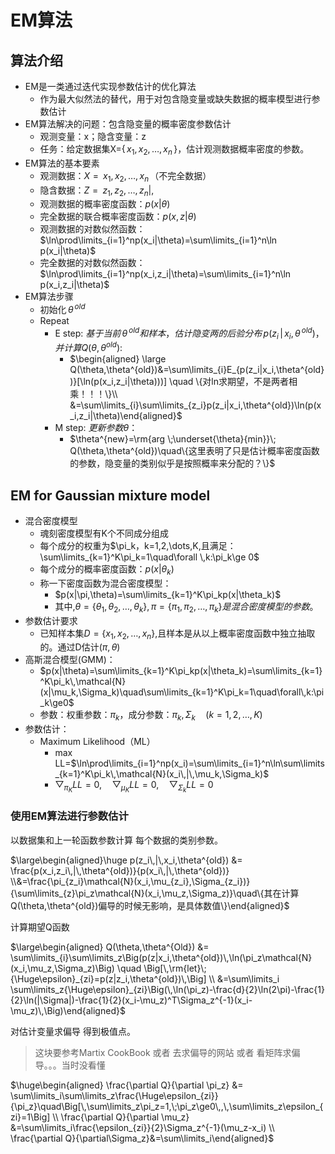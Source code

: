 # EM算法

## 算法介绍
- EM是一类通过迭代实现参数估计的优化算法
	- 作为最大似然法的替代，用于对包含隐变量或缺失数据的概率模型进行参数估计
- EM算法解决的问题：包含隐变量的概率密度参数估计
	- 观测变量：x；隐含变量：z
	- 任务：给定数据集X={$\,x_1,x_2,\dots,x_n\,$}，估计观测数据概率密度的参数。
- EM算法的基本要素
	- 观测数据：$X={\,x_1,x_2,\dots,x_n\,}$（不完全数据）
	- 隐含数据：$Z={\,z_1,z_2,\dots,z_n|,}$
	- 观测数据的概率密度函数：$p(x|\theta)$
	- 完全数据的联合概率密度函数：$p(x,z|\theta)$
	- 观测数据的对数似然函数：$\ln\prod\limits_{i=1}^np(x_i|\theta)=\sum\limits_{i=1}^n\ln p(x_i|\theta)$
	- 完全数据的对数似然函数：$\ln\prod\limits_{i=1}^np(x_i,z_i|\theta)=\sum\limits_{i=1}^n\ln p(x_i,z_i|\theta)$
- EM算法步骤
	- 初始化$\,\theta^{\,old}$
	- Repeat
		- E step: $基于当前\,\theta^{\,old}和样本，估计隐变两的后验分布\,p(z_i\,|\,x_i,\theta^{\,old})，并计算Q(\theta,\theta^{old}):$
			- $\begin{aligned} \large Q(\theta,\theta^{old})&=\sum\limits_{i}E_{p(z_i|x_i,\theta^{old})}[\ln(p(x_i,z_i|\theta)))] \quad \{对ln求期望，不是两者相乘！！！\}\\ &=\sum\limits_{i}\sum\limits_{z_i}p(z_i|x_i,\theta^{old})\ln(p(x_i,z_i|\theta)\end{aligned}$
		- M step: $更新参数\theta$：
			- $\theta^{new}=\rm{arg \;\underset{\theta}{min}}\; Q(\theta,\theta^{old})\quad\{这里表明了只是估计概率密度函数的参数，隐变量的类别似乎是按照概率来分配的？\}$
## EM for Gaussian mixture model
- 混合密度模型
	- 魂刻密度模型有K个不同成分组成
	- 每个成分的权重为$\pi_k，k=1,2,\dots,K,且满足：\sum\limits_{k=1}^K\pi_k=1\quad\forall \,k:\pi_k\ge 0$
	- 每个成分的概率密度函数：$p(x|\theta_k)$
	- 称一下密度函数为混合密度模型：
		- $p(x|\pi,\theta)=\sum\limits_{k=1}^K\pi_kp(x|\theta_k)$
		- 其中,$\theta=\{\theta_1,\theta_2,\dots,\theta_k\},\pi=\{\pi_1,\pi_2,\dots,\pi_k\}是混合密度模型的参数。$
- 参数估计要求
	- 已知样本集$D=\{x_1,x_2,\dots,x_n\},$且样本是从以上概率密度函数中独立抽取的。通过D估计$(\pi,\theta)$
- 高斯混合模型(GMM)：
	- $p(x|\theta)=\sum\limits_{k=1}^K\pi_kp(x|\theta_k)=\sum\limits_{k=1}^K\pi_k\,\mathcal{N}(x|\mu_k,\Sigma_k)\quad\sum\limits_{k=1}^K\pi_k=1\quad\forall\,k:\pi_k\ge0$
	- 参数：权重参数：$\pi_k$，成分参数：$\pi_k,\Sigma_k\quad(k=1,2,\dots,K)$
- 参数估计：
	- Maximum Likelihood（ML）
		- max LL=$\ln\prod\limits_{i=1}^np(x_i)=\sum\limits_{i=1}^n\ln\sum\limits_{k=1}^K\pi_k\,\mathcal{N}(x_i\,|\,\mu_k,\Sigma_k)$
		- $\bigtriangledown_{\pi_K}LL=0,\quad\bigtriangledown_{\mu_K}LL=0,\quad\bigtriangledown_{\Sigma_k}LL=0$
### 使用EM算法进行参数估计

以数据集和上一轮函数参数计算 每个数据的类别参数。

$\large\begin{aligned}\huge p(z_i\,|\,x_i,\theta^{old}) &= \frac{p(x_i,z_i\,|\,\theta^{old})}{p(x_i\,|\,\theta^{old})} \\&=\frac{\pi_{z_i}\mathcal{N}(x_i,\mu_{z_i},\Sigma_{z_i})}{\sum\limits_{z}\pi_z\mathcal{N}(x_i,\mu_z,\Sigma_z)}\quad\{其在计算Q(\theta,\theta^{old})偏导的时候无影响，是具体数值\}\end{aligned}$

计算期望Q函数

$\large\begin{aligned} Q(\theta,\theta^{Old}) &= \sum\limits_{i}\sum\limits_z\Big(p(z|x_i,\theta^{old})\,\ln(\pi_z\mathcal{N}(x_i,\mu_z,\Sigma_z)\Big) \quad \Big[\,\rm{let}\;{\Huge\epsilon}_{zi}=p(z|z_i,\theta^{old})\,\Big] \\ &=\sum\limits_i \sum\limits_z{\Huge\epsilon}_{zi}\Big(\,\ln(\pi_z)-\frac{d}{2}\ln(2\pi)-\frac{1}{2}\ln(|\Sigma|)-\frac{1}{2}(x_i-\mu_z)^T\Sigma_z^{-1}(x_i-\mu_z)\,\Big)\end{aligned}$

对估计变量求偏导 得到极值点。
> 这块要参考Martix CookBook 或者 去求偏导的网站 或者 看矩阵求偏导。。。当时没看懂

$\huge\begin{aligned} \frac{\partial Q}{\partial \pi_z} &= \sum\limits_i\sum\limits_z\frac{\Huge\epsilon_{zi}}{\pi_z}\quad\Big[\,\sum\limits_z\pi_z=1,\;\pi_z\ge0\,,\,\sum\limits_z\epsilon_{zi}=1\Big] \\ \frac{\partial Q}{\partial \mu_z} &=\sum\limits_i\frac{\epsilon_{zi}}{2}\Sigma_z^{-1}(\mu_z-x_i) \\ \frac{\partial Q}{\partial\Sigma_z}&=\sum\limits_i\end{aligned}$
